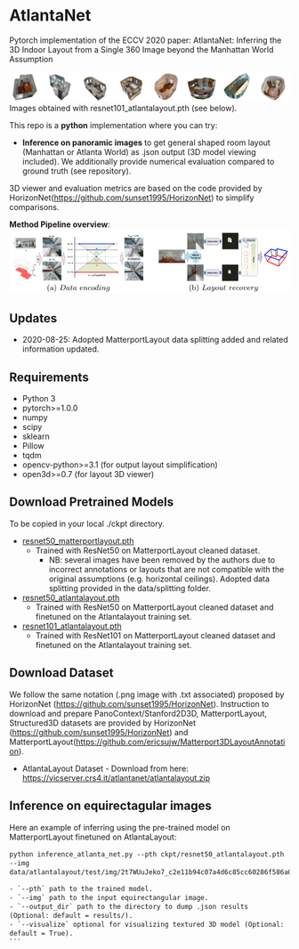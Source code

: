 # AtlantaNet
Pytorch implementation of the ECCV 2020 paper: AtlantaNet: Inferring the 3D Indoor Layout from a Single 360 Image beyond the Manhattan World Assumption

![](assets/teaser.jpg)
Images obtained with resnet101_atlantalayout.pth (see below).

This repo is a **python** implementation where you can try:
- **Inference on panoramic images** to get general shaped room layout (Manhattan or Atlanta World) as .json output (3D model viewing included).
We additionally provide numerical evaluation compared to ground truth (see repository).

3D viewer and evaluation metrics are based on the code provided by HorizonNet(https://github.com/sunset1995/HorizonNet) to simplify comparisons.

**Method Pipeline overview**:
![](assets/overview.jpg)

## Updates

* 2020-08-25: Adopted MatterportLayout data splitting added and related information updated.


## Requirements
- Python 3
- pytorch>=1.0.0
- numpy
- scipy
- sklearn
- Pillow
- tqdm
- opencv-python>=3.1 (for output layout simplification)
- open3d>=0.7 (for layout 3D viewer)

## Download Pretrained Models
To be copied in your local ./ckpt directory.
- [resnet50_matterportlayout.pth](https://vicserver.crs4.it/atlantanet/resnet50_matterportlayout.pth)
    - Trained with ResNet50 on MatterportLayout cleaned dataset. 
	    - NB: several images have been removed by the authors due to incorrect annotations or layouts that are not compatible with the original assumptions (e.g. horizontal ceilings). Adopted data splitting provided in the data/splitting folder.
- [resnet50_atlantalayout.pth](https://vicserver.crs4.it/atlantanet/resnet50_atlantalayout.pth)
    - Trained with ResNet50 on MatterportLayout cleaned dataset and finetuned on the Atlantalayout training set.
- [resnet101_atlantalayout.pth](https://vicserver.crs4.it/atlantanet/resnet101_atlantalayout.pth)
    - Trained with ResNet101 on MatterportLayout cleaned dataset and finetuned on the Atlantalayout training set.

## Download Dataset
We follow the same notation (.png image with .txt associated) proposed by HorizonNet (https://github.com/sunset1995/HorizonNet).
Instruction to download and prepare PanoContext/Stanford2D3D, MatterportLayout, Structured3D datasets are provided by HorizonNet (https://github.com/sunset1995/HorizonNet) and MatterportLayout(https://github.com/ericsujw/Matterport3DLayoutAnnotation).

- AtlantaLayout Dataset
        - Download from here: https://vicserver.crs4.it/atlantanet/atlantalayout.zip
	
## Inference on equirectagular images	
Here an example of inferring using the pre-trained model on MatterportLayout finetuned on AtlantaLayout:
```
python inference_atlanta_net.py --pth ckpt/resnet50_atlantalayout.pth --img data/atlantalayout/test/img/2t7WUuJeko7_c2e11b94c07a4d6c85cc60286f586a02_equi.png
```    
    - `--pth` path to the trained model.
    - `--img` path to the input equirectangular image.
    - `--output_dir` path to the directory to dump .json results (Optional: default = results/).
    - `--visualize` optional for visualizing textured 3D model (Optional: default = True).
	```




